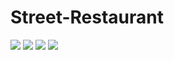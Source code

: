 # Street-Restaurant


![](restaurant1.gif)
![](restaurant2.gif)
![](restaurant3.gif)
![](restaurant4.gif)
